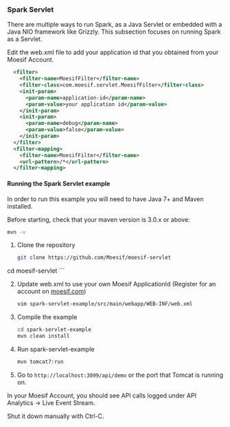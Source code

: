 ### Spark Servlet

There are multiple ways to run Spark, as a Java Servlet or embedded with a Java NIO framework like Grizzly. This subsection focuses on running Spark as a Servlet.

Edit the web.xml file to add your application id that you obtained from your Moesif Account.

```xml
  <filter>
    <filter-name>MoesifFilter</filter-name>
    <filter-class>com.moesif.servlet.MoesifFilter</filter-class>
    <init-param>
      <param-name>application-id</param-name>
      <param-value>your application id</param-value>
    </init-param>
    <init-param>
      <param-name>debug</param-name>
      <param-value>false</param-value>
    </init-param>
  </filter>
  <filter-mapping>
    <filter-name>MoesifFilter</filter-name>
    <url-pattern>/*</url-pattern>
  </filter-mapping>

```

#### Running the Spark Servlet example

In order to run this example you will need to have Java 7+ and Maven installed.

Before starting, check that your maven version is 3.0.x or above:

```sh
mvn -v
```

1. Clone the repository

	```sh
	git clone https://github.com/Moesif/moesif-servlet
  cd moesif-servlet
	```

2. Update web.xml to use your own Moesif ApplicationId
(Register for an account on [moesif.com](https://www.moesif.com))

	```sh
	vim spark-servlet-example/src/main/webapp/WEB-INF/web.xml
	```
3. Compile the example

	```sh
	cd spark-servlet-example
	mvn clean install
	```
	
4. Run spark-servlet-example

	```sh
	mvn tomcat7:run
	```

5. Go to `http://localhost:3099/api/demo` or the port that Tomcat is running on.

In your Moesif Account, you should see API calls logged under API Analytics -> Live Event Stream.

Shut it down manually with Ctrl-C.
